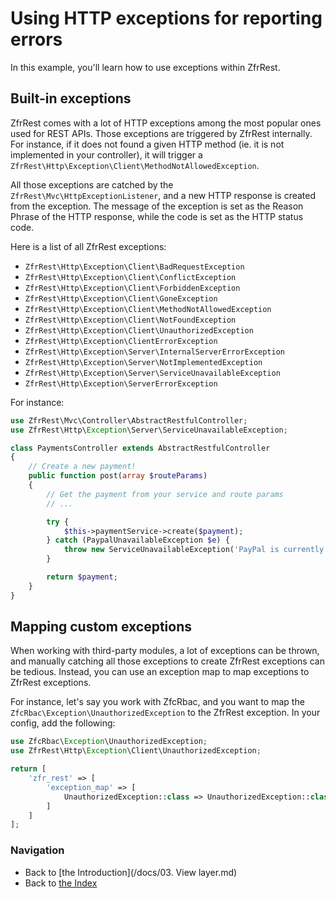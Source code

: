 # Using HTTP exceptions for reporting errors

In this example, you'll learn how to use exceptions within ZfrRest.

## Built-in exceptions

ZfrRest comes with a lot of HTTP exceptions among the most popular ones used for REST APIs. Those exceptions are
triggered by ZfrRest internally. For instance, if it does not found a given HTTP method (ie. it is not implemented
in your controller), it will trigger a `ZfrRest\Http\Exception\Client\MethodNotAllowedException`.

All those exceptions are catched by the `ZfrRest\Mvc\HttpExceptionListener`, and a new HTTP response is created
from the exception. The message of the exception is set as the Reason Phrase of the HTTP response, while the code
is set as the HTTP status code.

Here is a list of all ZfrRest exceptions:

* `ZfrRest\Http\Exception\Client\BadRequestException`
* `ZfrRest\Http\Exception\Client\ConflictException`
* `ZfrRest\Http\Exception\Client\ForbiddenException`
* `ZfrRest\Http\Exception\Client\GoneException`
* `ZfrRest\Http\Exception\Client\MethodNotAllowedException`
* `ZfrRest\Http\Exception\Client\NotFoundException`
* `ZfrRest\Http\Exception\Client\UnauthorizedException`
* `ZfrRest\Http\Exception\ClientErrorException`
* `ZfrRest\Http\Exception\Server\InternalServerErrorException`
* `ZfrRest\Http\Exception\Server\NotImplementedException`
* `ZfrRest\Http\Exception\Server\ServiceUnavailableException`
* `ZfrRest\Http\Exception\ServerErrorException`

For instance:

```php
use ZfrRest\Mvc\Controller\AbstractRestfulController;
use ZfrRest\Http\Exception\Server\ServiceUnavailableException;

class PaymentsController extends AbstractRestfulController
{
    // Create a new payment!
    public function post(array $routeParams)
    {
        // Get the payment from your service and route params
        // ...

        try {
            $this->paymentService->create($payment);
        } catch (PaypalUnavailableException $e) {
            throw new ServiceUnavailableException('PayPal is currently unavailable, please try again later');
        }

        return $payment;
    }
}
```

## Mapping custom exceptions

When working with third-party modules, a lot of exceptions can be thrown, and manually catching all those exceptions
to create ZfrRest exceptions can be tedious. Instead, you can use an exception map to map exceptions to ZfrRest exceptions.

For instance, let's say you work with ZfcRbac, and you want to map the `ZfcRbac\Exception\UnauthorizedException` to
the ZfrRest exception. In your config, add the following:

```php
use ZfcRbac\Exception\UnauthorizedException;
use ZfrRest\Http\Exception\Client\UnauthorizedException;

return [
    'zfr_rest' => [
        'exception_map' => [
            UnauthorizedException::class => UnauthorizedException::class
        ]
    ]
];
```

### Navigation

* Back to [the Introduction](/docs/03. View layer.md)
* Back to [the Index](/docs/README.md)